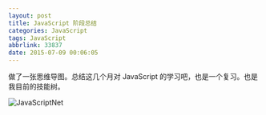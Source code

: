 ```yaml
---
layout: post
title: JavaScript 阶段总结
categories: JavaScript
tags: JavaScript
abbrlink: 33837
date: 2015-07-09 00:06:05
---
```


做了一张思维导图。总结这几个月对 JavaScript 的学习吧，也是一个复习。也是我目前的技能树。




![JavaScriptNet](http://7q5cdt.com1.z0.glb.clouddn.com/blog-JavaScriptNet2.png)
